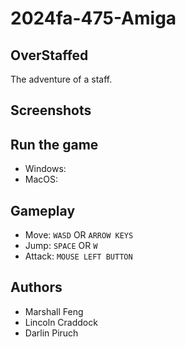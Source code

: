 # 2024fa-475-Amiga

## OverStaffed
The adventure of a staff.

## Screenshots


## Run the game
- Windows: 
- MacOS:

## Gameplay
- Move: ``WASD`` OR ``ARROW KEYS``
- Jump: ``SPACE`` OR ``W``
- Attack: ``MOUSE LEFT BUTTON``

## Authors
- Marshall Feng
- Lincoln Craddock
- Darlin Piruch